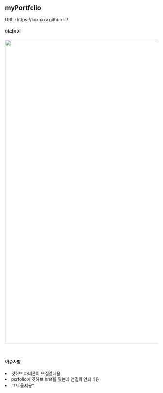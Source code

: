 <h2>myPortfolio</h2>
URL : https://hxxnxxa.github.io/
</br>
<p align="center">
  <h4>미리보기</h4>
  <img src="https://user-images.githubusercontent.com/23094041/120588224-ccb9a880-c471-11eb-984a-1b3e0e93b1d6.png" width="1000" height"500"/>
</p>
</br>
<h4>이슈사항</h4>
<li>깃허브 파비콘이 뜨질않네용</li>
<li>porfolio에 깃허브 href를 줬는데 연결이 안되네용</li>
<li>그저 울지용?</li>
